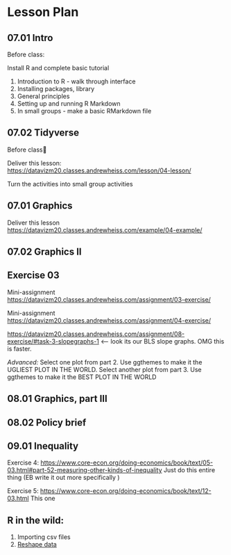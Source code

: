 # Lesson Plan 

## 07.01 Intro

Before class: 

Install R and complete basic tutorial



1. Introduction to R - walk through interface 
2. Installing packages, library 
3. General principles
4. Setting up and running R Markdown 
5. In small groups - make a basic RMarkdown file 

## 07.02 Tidyverse

Before class



Deliver this lesson: https://datavizm20.classes.andrewheiss.com/lesson/04-lesson/

Turn the activities into small group activities 



## 07.01 Graphics 

Deliver this lesson https://datavizm20.classes.andrewheiss.com/example/04-example/



## 07.02 Graphics II 



## Exercise 03 

Mini-assignment https://datavizm20.classes.andrewheiss.com/assignment/03-exercise/

Mini-assignment https://datavizm20.classes.andrewheiss.com/assignment/04-exercise/

https://datavizm20.classes.andrewheiss.com/assignment/08-exercise/#task-3-slopegraphs-1 <-- look its our BLS slope graphs. OMG this is faster. 

*Advanced:* Select one plot from part 2. Use ggthemes to make it the UGLIEST PLOT IN THE WORLD. Select another plot from part 3. Use ggthemes to make it the BEST PLOT IN THE WORLD 



## 08.01 Graphics, part III 



## 08.02 Policy brief

## 09.01 Inequality

Exercise 4: https://www.core-econ.org/doing-economics/book/text/05-03.html#part-52-measuring-other-kinds-of-inequality Just do this entire thing (EB write it out more specifically )



Exercise 5: https://www.core-econ.org/doing-economics/book/text/12-03.html This one 





## R in the wild: 

1. Importing csv files 
2. [Reshape data](https://rstudio.cloud/learn/primers/4.1)



